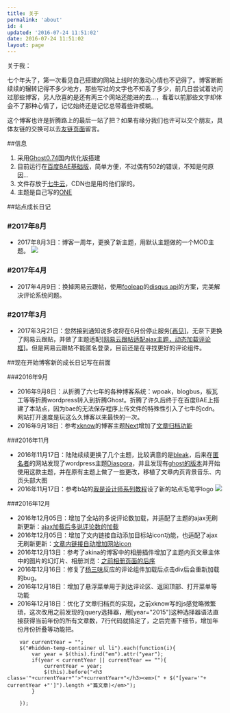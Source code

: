 ```yaml
---
title: 关于
permalink: 'about'
id: 4
updated: '2016-07-24 11:51:02'
date: 2016-07-24 11:51:02
layout: page
---
```



关于我：


七个年头了，第一次看见自己搭建的网站上线时的激动心情也不记得了。博客断断续续的辗转记得不多少地方，那些写过的文字也不知丢了多少，前几日尝试着访问过那些博客，另人欣喜的是还有两三个网站还能进的去...，看着以前那些文字却体会不了那种心情了，记忆始终还是记忆总带着些许模糊。

这个博客也许是折腾路上的最后一站了把？如果有缘分我们也许可以交个朋友，具体友链的交换可以去[友链页面](http://www.4zen.top/links)留言。

##信息
1. 采用[Ghost0.74](http://www.ghostchina.com/download/)国内优化版搭建
2. 目前运行在[百度BAE基础版](https://cloud.baidu.com/doc/BAE/ProductDescription.html#.E4.BA.A7.E5.93.81.E7.AE.80.E4.BB.8B)，简单方便，不过偶有502的错误，不知是何原因...
3. 文件存放于[七牛云](https://www.qiniu.com/)，CDN也是用的他们家的。
4. 主题是自己写的[ONE](http://www.4zen.top/one-theme)

##站点成长日记

### #2017年8月
* 2017年8月3日：博客一周年，更换了新主题，用默认主题做的一个MOD主题。
![](http://cdn.4zen.top/image/f/19/4629cbf70f5c9c91b59c5610c8753.png)

### #2017年4月
* 2017年4月9日：换掉网易云跟帖，使用[fooleap](http://blog.fooleap.org/)的[disqus api](https://github.com/fooleap/disqus-php-api)的方案，完美解决评论系统问题。

### #2017年3月
* 2017年3月21日：忽然接到通知说多说将在6月份停止服务[[再见]](http://www.4zen.top/duoshuo-bye/)，无奈下更换了网易云跟贴，并做了主题适配[[网易云跟帖适配ajax主题，动态加载评论框]](http://www.4zen.top/yun-gentie/)。但是网易云跟帖不能匿名登录，目前还是在寻找更好的评论组件。

##现在开始博客新的成长日记写在前面

###2016年9月

* 2016年9月8日：从折腾了六七年的各种博客系统：wpoak，blogbus，板瓦工等等折腾wordpress转入到折腾Ghost。折腾了许久后终于在百度BAE上搭建了本站点，因为bae的无法保存程序上传文件的特殊性引入了七牛的cdn。网站打开速度是玩这么久博客以来最快的一次。
* 2016年9月18日：参考[xknow](http://xknow.net/)的博客主题[Next](https://github.com/microud/ghost-theme-next)增加了[文章归档功能](http://www.4zen.top/archive-post/)

###2016年11月

* 2016年11月17日：陆陆续续更换了几个主题，比较满意的是[bleak](https://github.com/zutrinken/bleak)，后来在[匿名者](http://www.timem.cn/)的网站发现了wordpress主题[Diaspora](https://github.com/LoeiFy/Diaspora)，并且发现有[ghost的版本](https://github.com/PeterCxy/ghost-diaspora)并开始使用这款主题，并在原有主题上做了一些更改，移植了文章内页背景音乐、内页头部大图
* 2016年11月17日：参考b站的[我是设计师系列教程](http://www.bilibili.com/video/av3151708/)设了新的站点毛笔字logo
![](http://cdn.4zen.top/image/c/3f/70b45d0f1638b273f88ccdcaca1c5.png)

###2016年12月
* 2016年12月05日：增加了全站的多说评论数加载，并适配了主题的ajax无刷新更新：[ajax加载后多说评论数的加载](http://www.4zen.top/ajaxed-load-duoshuo-count/)
* 2016年12月05日：增加了文内链接自动添加目标站icon功能，也适配了ajax无刷新更新：[文章内链接自动增加网站icon](http://www.4zen.top/auto-add-link-icon/)
* 2016年12月13日：参考了akina的博客中的相册插件增加了主题内页文章主体中的图片的幻灯片、相册浏览：[之前相册页面的后序](http://www.4zen.top/zeng-jia-liao-xiang-ce-cha-jian/)
* 2016年12月16日：修复了[杨三味](http://www.iqong.com/)反应的评论组件加载后点击div后会重新加载的bug。
* 2016年12月18日：增加了悬浮菜单用于到达评论区、返回顶部、打开菜单等功能
* 2016年12月18日：优化了文章归档页的实现，之前xknow写的js感觉略微繁琐，这次改用之前发现的jquery选择器，用[year="2015"]这种选择器语法直接获得当前年份的所有文章数，7行代码就搞定了，之后完善下细节，增加年份月份折叠等功能把。
```
    var currentYear = "";
    $("#hidden-temp-container ul li").each(function(i){
        var year = $(this).find("em").attr("year");
        if(year < currentYear || currentYear == ""){
            currentYear = year;
            $(this).before("<h3 class='"+currentYear+"'>"+currentYear+"</h3><em>(" + $("[year='"+ currentYear +"']").length +"篇文章)</em>");
        }

    });
```

